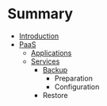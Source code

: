 # Summary

* [Introduction](README.md)
* [PaaS](first-question.md)
  * [Applications](first-question/applicatoins.md)
  * [Services](first-question/services.md)
    * [Backup](first-question/services/backup.md)
      * Preparation
      * Configuration
    * Restore

